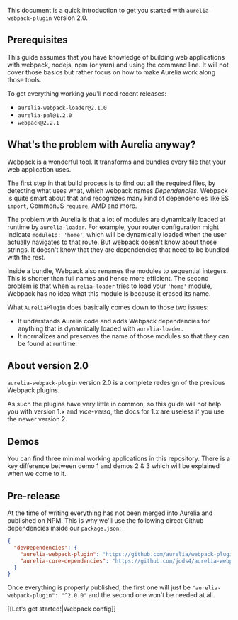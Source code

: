 This document is a quick introduction to get you started with `aurelia-webpack-plugin` version 2.0.

## Prerequisites
This guide assumes that you have knowledge of building web applications with webpack, nodejs, npm (or yarn) and using the command line. It will not cover those basics but rather focus on how to make Aurelia work along those tools.

To get everything working you'll need recent releases:
- `aurelia-webpack-loader@2.1.0`
- `aurelia-pal@1.2.0`
- `webpack@2.2.1`

## What's the problem with Aurelia anyway?
Webpack is a wonderful tool. It transforms and bundles every file that your web application uses.

The first step in that build process is to find out all the required files, by detecting what uses what, which webpack names _Dependencies_. Webpack is quite smart about that and recognizes many kind of dependencies like ES `import`, CommonJS `require`, AMD and more.

The problem with Aurelia is that a lot of modules are dynamically loaded at runtime by `aurelia-loader`. For example, your router configuration might indicate `moduleId: 'home'`, which will be dynamically loaded when the user actually navigates to that route. But webpack doesn't know about those strings. It doesn't know that they are dependencies that need to be bundled with the rest.

Inside a bundle, Webpack also renames the modules to sequential integers. This is shorter than full names and hence more efficient. The second problem is that when `aurelia-loader` tries to load your `'home'` module, Webpack has no idea what this module is because it erased its name.

What `AureliaPlugin` does basically comes down to those two issues:
- It understands Aurelia code and adds Webpack dependencies for anything that is dynamically loaded with `aurelia-loader`.
- It normalizes and preserves the name of those modules so that they can be found at runtime.

## About version 2.0
`aurelia-webpack-plugin` version 2.0 is a complete redesign of the previous Webpack plugins.

As such the plugins have very little in common, so this guide will not help you with version 1.x and _vice-versa_, the docs for 1.x are useless if you use the newer version 2.

## Demos
You can find three minimal working applications in this repository. There is a key difference between demo 1 and demos 2 & 3 which will be explained when we come to it.

## Pre-release
At the time of writing everything has not been merged into Aurelia and published on NPM.
This is why we'll use the following direct Github dependencies inside our `package.json`:
```json
{
  "devDependencies": {
    "aurelia-webpack-plugin": "https://github.com/aurelia/webpack-plugin.git#v2.0",
    "aurelia-core-dependencies": "https://github.com/jods4/aurelia-webpack-build.git#aurelia-core-deps"
  }
}
```
Once everything is properly published, the first one will just be `"aurelia-webpack-plugin": "^2.0.0"` and the second one won't be needed at all.

[[Let's get started!|Webpack config]]